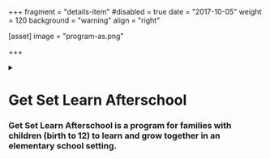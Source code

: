 +++
fragment = "details-item"
#disabled = true
date = "2017-10-05"
weight = 120
background = "warning"
align = "right"

[asset]
  image = "program-as.png"
  
+++

<details>
    
<summary>

# Get Set Learn Afterschool
### Get Set Learn Afterschool is a program for families with children (birth to 12) to learn and grow together in an elementary school setting.
    
</summary>

***

- for families with children birth to 12 years  
- 1 afternoon a week  
- 2 hour program  
- 10 weeks  
  
Please click [**Sign Up**](../../../programs-and-services/programs-for-families/sign-up) to see the programs available for you.  
  
##### Our program includes:  
- family play time  
- meal  
- crafts and games  
- parent-only learning time  
  
Get Set Learn Afterschool is a popular program so it fills up fast.


</details>